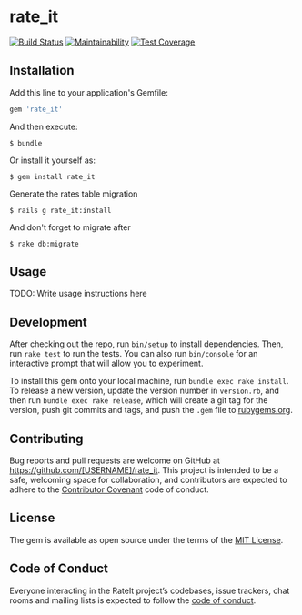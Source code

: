 # rate_it
[![Build Status](https://travis-ci.org/jjinkxy/rate_it.svg?branch=master)](https://travis-ci.org/jjinkxy/rate_it) [![Maintainability](https://api.codeclimate.com/v1/badges/1535cc1635747610a636/maintainability)](https://codeclimate.com/github/jjinkxy/rate_it/maintainability) [![Test Coverage](https://api.codeclimate.com/v1/badges/1535cc1635747610a636/test_coverage)](https://codeclimate.com/github/jjinkxy/rate_it/test_coverage)

## Installation

Add this line to your application's Gemfile:

```ruby
gem 'rate_it'
```

And then execute:

    $ bundle

Or install it yourself as:

    $ gem install rate_it

Generate the rates table migration

    $ rails g rate_it:install

And don't forget to migrate after

    $ rake db:migrate

## Usage

TODO: Write usage instructions here

## Development

After checking out the repo, run `bin/setup` to install dependencies. Then, run `rake test` to run the tests. You can also run `bin/console` for an interactive prompt that will allow you to experiment.

To install this gem onto your local machine, run `bundle exec rake install`. To release a new version, update the version number in `version.rb`, and then run `bundle exec rake release`, which will create a git tag for the version, push git commits and tags, and push the `.gem` file to [rubygems.org](https://rubygems.org).

## Contributing

Bug reports and pull requests are welcome on GitHub at https://github.com/[USERNAME]/rate_it. This project is intended to be a safe, welcoming space for collaboration, and contributors are expected to adhere to the [Contributor Covenant](http://contributor-covenant.org) code of conduct.

## License

The gem is available as open source under the terms of the [MIT License](https://opensource.org/licenses/MIT).

## Code of Conduct

Everyone interacting in the RateIt project’s codebases, issue trackers, chat rooms and mailing lists is expected to follow the [code of conduct](https://github.com/[USERNAME]/rate_it/blob/master/CODE_OF_CONDUCT.md).
